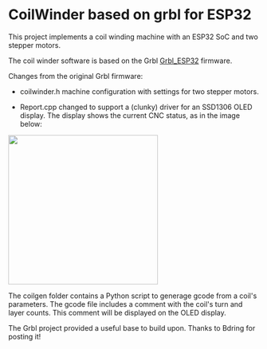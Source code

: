 

# CoilWinder based on grbl for ESP32


This project implements a coil winding machine with an ESP32 SoC and two stepper motors.

The coil winder software is based on the Grbl [Grbl_ESP32](https://github.com/bdring/Grbl_Esp32) firmware.


Changes from the original Grbl firmware:

- coilwinder.h machine configuration with settings for two stepper motors.

- Report.cpp changed to support a (clunky) driver for an SSD1306 OLED display. The display shows the current CNC status, as in the image below:

<img src="https://github.com/hww/coil_winder_grbl_esp32/blob/main/doc/oled_display.jpg" width="300">

The coilgen folder contains a Python script to generage gcode from a coil's parameters. The gcode file
 includes a comment with the coil's turn and layer counts. This comment will be displayed on the OLED display.

The Grbl project provided a useful base to build upon. Thanks to Bdring for posting it!




        
        
        
        
        

